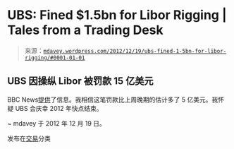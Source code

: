 <!--yml

分类：未分类

日期：2024-05-18 06:31:58

-->

# UBS: Fined $1.5bn for Libor Rigging | Tales from a Trading Desk

> 来源：[`mdavey.wordpress.com/2012/12/19/ubs-fined-1-5bn-for-libor-rigging/#0001-01-01`](https://mdavey.wordpress.com/2012/12/19/ubs-fined-1-5bn-for-libor-rigging/#0001-01-01)

## UBS 因操纵 Libor 被罚款 15 亿美元

BBC News[提供](http://www.bbc.co.uk/news/business-20767984)了信息。我相信这笔罚款比上周晚期的估计多了 5 亿美元。我怀疑 UBS 会庆幸 2012 年快点结束。

~ mdavey 于 2012 年 12 月 19 日。

发布在[交易](https://mdavey.wordpress.com/category/trading/)分类
